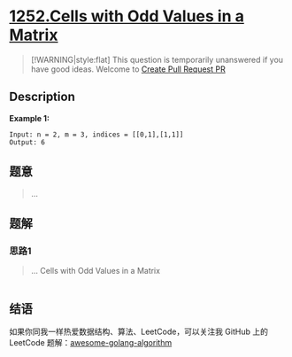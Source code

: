 # [1252.Cells with Odd Values in a Matrix][title]

> [!WARNING|style:flat]
> This question is temporarily unanswered if you have good ideas. Welcome to [Create Pull Request PR](https://github.com/kylesliu/awesome-golang-algorithm)

## Description

**Example 1:**

```
Input: n = 2, m = 3, indices = [[0,1],[1,1]]
Output: 6
```

## 题意
> ...

## 题解

### 思路1
> ...
Cells with Odd Values in a Matrix
```go
```


## 结语

如果你同我一样热爱数据结构、算法、LeetCode，可以关注我 GitHub 上的 LeetCode 题解：[awesome-golang-algorithm][me]

[title]: https://leetcode.com/problems/cells-with-odd-values-in-a-matrix/
[me]: https://github.com/kylesliu/awesome-golang-algorithm
